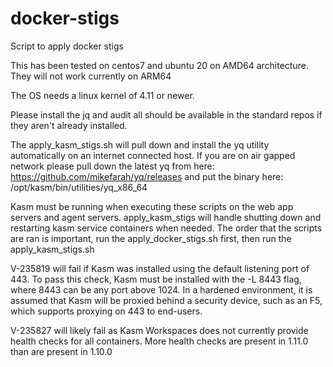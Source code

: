 # docker-stigs

Script to apply docker stigs

This has been tested on centos7 and ubuntu 20 on AMD64 architecture. They will not work currently on ARM64

The OS needs a linux kernel of 4.11 or newer.

Please install the jq and audit all should be available in the standard repos if they aren't already installed.

The apply_kasm_stigs.sh will pull down and install the yq utility automatically on an internet connected host. 
If you are on air gapped network please pull down the latest yq from here: https://github.com/mikefarah/yq/releases and put the binary here: /opt/kasm/bin/utilities/yq_x86_64

Kasm must be running when executing these scripts on the web app servers and agent servers. apply_kasm_stigs will handle shutting down and restarting kasm service containers when needed.
The order that the scripts are ran is important, run the apply_docker_stigs.sh first, then run the apply_kasm_stigs.sh

V-235819 will fail if Kasm was installed using the default listening port of 443. To pass this check, Kasm must be installed with the -L 8443 flag, where 8443 can be any port above 1024.
In a hardened environment, it is assumed that Kasm will be proxied behind a security device, such as an F5, which supports proxying on 443 to end-users.

V-235827 will likely fail as Kasm Workspaces does not currently provide health checks for all containers. More health checks are present in 1.11.0 than are present in 1.10.0